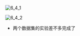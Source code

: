 ![6_4_1](C:\Users\wychencc\Desktop\6_4_1.png)

![6_4_2](C:\Users\wychencc\Desktop\6_4_2.png)

* 两个数据集的实验差不多完成了